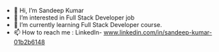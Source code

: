 - 👋 Hi, I’m Sandeep Kumar
- 👀 I’m interested in Full Stack Developer job
- 🌱 I’m currently learning Full Stack Developer course.
- 📫 How to reach me : LinkedIn- www.linkedin.com/in/sandeep-kumar-01b2b6148


<!---
Sandy7117/Sandy7117 is a ✨ special ✨ repository because its `README.md` (this file) appears on your GitHub profile.
You can click the Preview link to take a look at your changes.
--->
